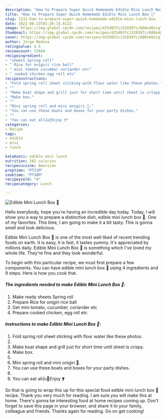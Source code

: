 ```yaml
---
description: "How to Prepare Super Quick Homemade Edible Mini Lunch Box 🍱"
title: "How to Prepare Super Quick Homemade Edible Mini Lunch Box 🍱"
slug: 1231-how-to-prepare-super-quick-homemade-edible-mini-lunch-box
date: 2021-08-23T01:34:33.612Z
image: https://img-global.cpcdn.com/recipes/d25d037c1320397c/680x482cq70/edible-mini-lunch-box-recipe-main-photo.jpg
thumbnail: https://img-global.cpcdn.com/recipes/d25d037c1320397c/680x482cq70/edible-mini-lunch-box-recipe-main-photo.jpg
cover: https://img-global.cpcdn.com/recipes/d25d037c1320397c/680x482cq70/edible-mini-lunch-box-recipe-main-photo.jpg
author: Jorge Medina
ratingvalue: 4.5
reviewcount: 33844
recipeingredient:
- "sheets Spring roll"
- " Rice for onigiri rice ball"
- " mini tomato cucumber coriander etc"
- " cooked chicken egg roll etc"
recipeinstructions:
- "Fold spring roll sheet sticking with flour water like these photos."
- ""
- "Make boat shape and grill just for short time until sheet is crispy."
- "Make box."
- ""
- "Mini spring roll and mini onigiri 🍙."
- "You can use these boats and boxes for your party dishes."
- ""
- "You can eat all👍🤩Enjoy ❣️"
categories:
- Recipe
tags:
- edible
- mini
- lunch

katakunci: edible mini lunch 
nutrition: 262 calories
recipecuisine: American
preptime: "PT21M"
cooktime: "PT38M"
recipeyield: "4"
recipecategory: Lunch

---
```



![Edible Mini Lunch Box 🍱](https://img-global.cpcdn.com/recipes/d25d037c1320397c/680x482cq70/edible-mini-lunch-box-recipe-main-photo.jpg)

Hello everybody, hope you're having an incredible day today. Today, I will show you a way to prepare a distinctive dish, edible mini lunch box 🍱. One of my favorites. This time, I am going to make it a bit tasty. This is gonna smell and look delicious.

Edible Mini Lunch Box 🍱 is one of the most well liked of recent trending foods on earth. It is easy, it is fast, it tastes yummy. It's appreciated by millions daily. Edible Mini Lunch Box 🍱 is something which I've loved my whole life. They're fine and they look wonderful.




To begin with this particular recipe, we must first prepare a few components. You can have edible mini lunch box 🍱 using 4 ingredients and 9 steps. Here is how you cook that.

<!--inarticleads1-->

##### The ingredients needed to make Edible Mini Lunch Box 🍱:

1. Make ready sheets Spring roll
1. Prepare  Rice for onigiri rice ball
1. Get  mini tomato, cucumber, coriander etc
1. Prepare  cooked chicken, egg roll etc




<!--inarticleads2-->

##### Instructions to make Edible Mini Lunch Box 🍱:

1. Fold spring roll sheet sticking with flour water like these photos.
1. 
1. Make boat shape and grill just for short time until sheet is crispy.
1. Make box.
1. 
1. Mini spring roll and mini onigiri 🍙.
1. You can use these boats and boxes for your party dishes.
1. 
1. You can eat all👍🤩Enjoy ❣️




So that is going to wrap this up for this special food edible mini lunch box 🍱 recipe. Thank you very much for reading. I am sure you will make this at home. There's gonna be interesting food at home recipes coming up. Don't forget to save this page in your browser, and share it to your family, colleague and friends. Thanks again for reading. Go on get cooking!
